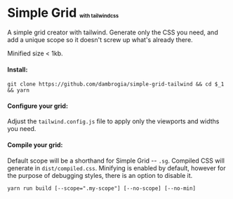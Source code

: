 # Simple Grid <sub><sup><sub><sup><sub>with tailwindcss</sub></sup></sub></sup></sub>

A simple grid creator with tailwind. Generate only the CSS you need, and add a unique scope so it doesn't screw up what's already there.

Minified size < 1kb.

#### Install:

    git clone https://github.com/dambrogia/simple-grid-tailwind && cd $_1 && yarn

#### Configure your grid:

Adjust the `tailwind.config.js` file to apply only the viewports and widths you need.

#### Compile your grid:

Default scope will be a shorthand for Simple Grid -- `.sg`. Compiled CSS will generate in `dist/compiled.css`. Minifying is enabled by default, however for the purpose of debugging styles, there is an option to disable it.

    yarn run build [--scope=".my-scope"] [--no-scope] [--no-min]


